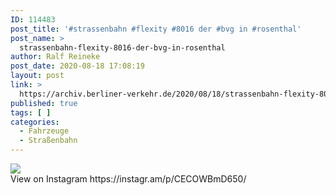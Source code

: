 ```yaml
---
ID: 114483
post_title: '#strassenbahn #flexity #8016 der #bvg in #rosenthal'
post_name: >
  strassenbahn-flexity-8016-der-bvg-in-rosenthal
author: Ralf Reineke
post_date: 2020-08-18 17:08:19
layout: post
link: >
  https://archiv.berliner-verkehr.de/2020/08/18/strassenbahn-flexity-8016-der-bvg-in-rosenthal/
published: true
tags: [ ]
categories:
  - Fahrzeuge
  - Straßenbahn
---
```

<div><img src='https://scontent-ort2-1.cdninstagram.com/v/t51.29350-15/117963643_298467201377263_3171136662785533901_n.jpg?_nc_cat=110&_nc_sid=8ae9d6&_nc_ohc=Cy7GoMJd3xYAX-lJFmC&_nc_ht=scontent-ort2-1.cdninstagram.com&oh=bb8eb9b699af4fee8a95dc1fe387ac93&oe=5F6231BB' style='max-width:600px;' /><br/><div>View on Instagram https://instagr.am/p/CECOWBmD650/</div></div>